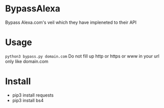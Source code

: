 # BypassAlexa
Bypass Alexa.com's veil which they have impleneted to their API

# Usage
``python3 bypass.py domain.com`` Do not fill up http or https or www in your url only like domain.com

# Install
- pip3 install requests<br>
- pip3 install bs4
